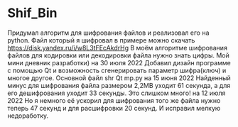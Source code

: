 # Shif_Bin
Придумал алгоритм для шифрования файлов и реализовал его на python.
Файл который я шифровал в примере можно скачать
https://disk.yandex.ru/i/w8L3tFEcAkdrHg
В моём алгоритме шифрования файлов для кодировки или декодировки файла нужно знать цифры.
Мой мини дневник разработки)
на 30 июля 2022
Добавил дизайн программе с помощью Qt и возможность сгенерировать параметр шифра(ключ) и многое другое. Основной файл shr Qt mp.py
на 15 июня 2022
Найденный минус для шифрования файла размером 2,2MB уходит 61 секунда, а для его дешифрования уходит 33 секунды.
Это слишком много!
на 12 июля 2022
Но я немного её ускорил для шифрования того же файла нужно теперь 47 секунд и для расшифровки 20 секунд. И исправил мелкую недоработку.
